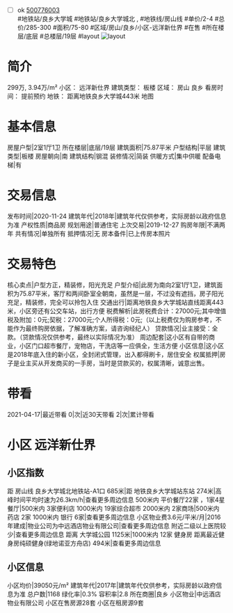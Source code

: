 - [ ] ok [500776003](https://bj.5i5j.com/ershoufang/500776003.html)  
 #地铁站/良乡大学城 #地铁站/良乡大学城北 ,  #地铁线/房山线
#单价/2-4 #总价/285-300 #面积/75-80   #区域/房山/良乡/小区-远洋新仕界 #在售 #所在楼层/底层 #总楼层/19层 #layout 
![layout](http://image2a.5i5j.com/scm/HOUSE_CUSTOMER/4d947734bba6480fb26f616da4f65f9b.jpg_P5.jpg) 
# 简介 
 299万,  3.94万/m² 
小区： 远洋新仕界
建筑类型： 板楼
区域： 房山 良乡
看房时间： 提前预约
地铁： 距离地铁良乡大学城443米 地图
# 基本信息 
 房屋户型|2室1厅1卫
所在楼层|底层/19层
建筑面积|75.87平米
户型结构|平层
建筑类型|板楼
房屋朝向|南
建筑结构|钢混
装修情况|简装
供暖方式|集中供暖
配备电梯|有
# 交易信息 
 发布时间|2020-11-24
建筑年代|2018年|建筑年代仅供参考，实际房龄以政府信息为准
产权性质|商品房
规划用途|普通住宅
上次交易|2019-12-27
购房年限|不满两年
共有情况|单独所有
抵押情况|无
房本备件|已上传房本照片
# 交易特色 
 核心卖点|户型方正，精装修，阳光充足
户型介绍|此房为南向2室1厅1卫，建筑面积为75.87平米，客厅和两间卧室全朝南，虽然是一层，不过没有遮挡，房子阳光充足，精装修，完全可以拎包入住
交通出行|距离地铁良乡大学城站直线距离443米，小区旁还有公交车站，出行方便
税费解析|此房税费合计：27000元;其中增值税及附加：0元;契税：27000元;个人所得税：0元;（以上税费仅为购房参考，不能作为最终购房依据，了解准确方案，请咨询经纪人）
贷款情况|业主接受：全款。（贷款情况仅供参考，最终以实际情况为准）
周边配套|这小区有自带的商业，小区门口超市餐厅，宠物店，干洗店等一应俱全，生活方便
小区信息|这小区是2018年底入住的新小区，全封闭式管理，出入都得刷卡，居住安全
权属抵押|房子是业主买从开发商买的一手房，当时是贷款买的，权属清晰，诚意出售。
# 带看 
 2021-04-17|最近带看	 0|次|近30天带看	 2|次|累计带看
# 小区 远洋新仕界
## 小区指数 
 距 房山线 良乡大学城北地铁站-A1口 685米|距 地铁良乡大学城站东站 274米|高峰时间平均时速为26.3km/h|查看更多周边信息
500米内 平价餐厅22家 ，1家4星餐厅|500米内 3家便利店
1000米内 19家综合超市
2000米内 2家商场|500米内 药店 2家
1000米内 银行 6家|查看更多周边信息
小区物业费3.6元/平米/月|2016年建成|物业公司为中远酒店物业有限公司|查看更多周边信息
附近二级以上医院较少|查看更多周边信息
距离 大学城公园 1125米|1000米内 12家 健身房
距离最近健身房纯硕健身(绿地诺亚方舟店) 494米|查看更多周边信息
## 小区信息 
 小区均价|39050元/m²
建筑年代|2017年|建筑年代仅供参考，实际房龄以政府信息为准
总户数|1168
绿化率|0.3%
容积率|2.8
所在商圈|良乡
小区物业|中远酒店物业有限公司
小区在售房源28套
小区在租房源9套
